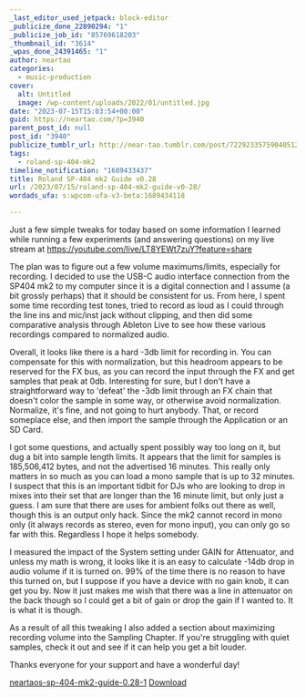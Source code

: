 ```yaml
---
_last_editor_used_jetpack: block-editor
_publicize_done_22890294: "1"
_publicize_job_id: "85769618203"
_thumbnail_id: "3614"
_wpas_done_24391465: "1"
author: neartao
categories:
  - music-production
cover:
  alt: Untitled
  image: /wp-content/uploads/2022/01/untitled.jpg
date: "2023-07-15T15:03:54+00:00"
guid: https://neartao.com/?p=3940
parent_post_id: null
post_id: "3940"
publicize_tumblr_url: http://near-tao.tumblr.com/post/722923357590405120
tags:
  - roland-sp-404-mk2
timeline_notification: "1689433437"
title: Roland SP-404 mk2 Guide v0.28
url: /2023/07/15/roland-sp-404-mk2-guide-v0-28/
wordads_ufa: s:wpcom-ufa-v3-beta:1689434118

---
```

Just a few simple tweaks for today based on some information I learned while running a few experiments (and answering questions) on my live stream at https://youtube.com/live/LT8YEWt7zuY?feature=share

The plan was to figure out a few volume maximums/limits, especially for recording. I decided to use the USB-C audio interface connection from the SP404 mk2 to my computer since it is a digital connection and I assume (a bit grossly perhaps) that it should be consistent for us. From here, I spent some time recording test tones, tried to record as loud as I could through the line ins and mic/inst jack without clipping, and then did some comparative analysis through Ableton Live to see how these various recordings compared to normalized audio.

Overall, it looks like there is a hard -3db limit for recording in. You can compensate for this with normalization, but this headroom appears to be reserved for the FX bus, as you can record the input through the FX and get samples that peak at 0db. Interesting for sure, but I don't have a straightforward way to 'defeat' the -3db limit through an FX chain that doesn't color the sample in some way, or otherwise avoid normalization. Normalize, it's fine, and not going to hurt anybody. That, or record someplace else, and then import the sample through the Application or an SD Card.

I got some questions, and actually spent possibly way too long on it, but dug a bit into sample length limits. It appears that the limit for samples is 185,506,412 bytes, and not the advertised 16 minutes. This really only matters in so much as you can load a mono sample that is up to 32 minutes. I suspect that this is an important tidbit for DJs who are looking to drop in mixes into their set that are longer than the 16 minute limit, but only just a guess. I am sure that there are uses for ambient folks out there as well, though this is an output only hack. Since the mk2 cannot record in mono only (it always records as stereo, even for mono input), you can only go so far with this. Regardless I hope it helps somebody.

I measured the impact of the System setting under GAIN for Attenuator, and unless my math is wrong, it looks like it is an easy to calculate -14db drop in audio volume if it is turned on. 99% of the time there is no reason to have this turned on, but I suppose if you have a device with no gain knob, it can get you by. Now it just makes me wish that there was a line in attenuator on the back though so I could get a bit of gain or drop the gain if I wanted to. It is what it is though.

As a result of all this tweaking I also added a section about maximizing recording volume into the Sampling Chapter. If you're struggling with quiet samples, check it out and see if it can help you get a bit louder.

Thanks everyone for your support and have a wonderful day!

[neartaos-sp-404-mk2-guide-0.28-1](/wp-content/uploads/2023/07/neartaos-sp-404-mk2-guide-0.28-1.pdf) [Download](/wp-content/uploads/2023/07/neartaos-sp-404-mk2-guide-0.28-1.pdf)
